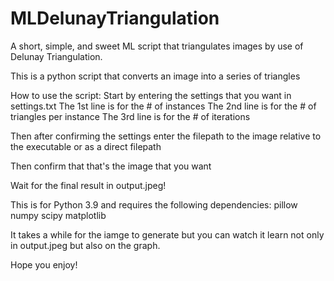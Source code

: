 # MLDelunayTriangulation
A short, simple, and sweet ML script that triangulates images by use of Delunay Triangulation. 

This is a python script that converts an image into a series of triangles

How to use the script:
  Start by entering the settings that you want in settings.txt
  The 1st line is for the # of instances
  The 2nd line is for the # of triangles per instance
  The 3rd line is for the # of iterations

  Then after confirming the settings enter the filepath to the image relative to the executable or as a direct filepath

  Then confirm that that's the image that you want

  Wait for the final result in output.jpeg!

This is for Python 3.9 and requires the following dependencies:
pillow
numpy
scipy
matplotlib

It takes a while for the iamge to generate but you can watch it learn not only in output.jpeg but also on the graph.

Hope you enjoy!
